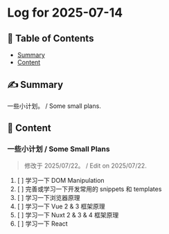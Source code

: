 # Log for 2025-07-14

## 📑 Table of Contents

- [Summary](#summary)
- [Content](#content)

## ✍️ Summary <a name="summary"></a>

一些小计划。 / Some small plans.

## 🍎 Content <a name="content"></a>

### 一些小计划 / Some Small Plans

> 修改于 2025/07/22。 / Edit on 2025/07/22.

1. [ ] 学习一下 DOM Manipulation
2. [ ] 完善或学习一下开发常用的 snippets 和 templates
3. [ ] 学习一下浏览器原理
4. [ ] 学习一下 Vue 2 & 3 框架原理
5. [ ] 学习一下 Nuxt 2 & 3 & 4 框架原理
6. [ ] 学习一下 React
